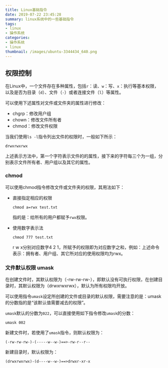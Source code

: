 ```yaml
---
title: Linux基础指令
date: 2019-07-22 23:45:28
summary: linux系统中的一些基础指令
tags:
- linux
- 操作系统
categories:
- 操作系统
- linux
thumbnail: /images/ubuntu-3344434_640.png
---
```


## 权限控制

在Linux中，一个文件存在多种属性，包括`r`：读、`w`：写、`x`：执行等基本权限，以及是否为目录（`d`）、文件（`-`）或者连接文件（`l`）等属性。

可以使用下述属性对文件或文件夹的属性进行修改：

* chgrp：修改用户组
* chown：修改文件所有者
* chmod：修改文件权限

当我们使用`ls -l`指令列出文件的权限时，一般如下所示：

```shell
drwxrwxrwx
```

上述表示方法中，第一个字符表示文件的的属性，接下来的字符每三个为一组，分别表示文件所有者、用户组以及其它的属性。

### chmod

可以使用chmod指令修改文件或文件夹的权限，其用法如下：

* 直接指定相应的权限

  ```shell
  chmod a=rwx test.txt
  ```

  指的是：给所有的用户都赋予`rwx`权限。

* 使用数字表示法

  ```shell
  chmod 777 test.txt
  ```

  r w x分别对应数字4 2 1，所赋予的权限即为对应数字之和，例如：上述命令表示：拥有者、用户组、其它所对应的使用权限均为rwx。

### 文件默认权限 umask

在创建文件时，其默认权限为（-rw-rw-rw-），即默认没有可执行权限，在创建目录时，其默认权限为（drwxrwxrwx），默认为所有权限均开放。

可以使用指令`umask`设定所创建的文件或目录的默认权限，需要注意的是：umask的分数指的是“该默认值需要减去的权限”。

`umask`默认的分数为`022`，可以直接使用如下指令修改`umask`的分数：

```shell
umask 002
```

新建文件时，若使用了`umask`指令，则默认权限为：

```shell
(-rw-rw-rw-)-(-----w--w-)==>-rw-r--r--
```

新建目录时，默认权限为：

```shell
(drwxrwxrwx)-(d----w--w-)==>drwxr-xr-x
```

